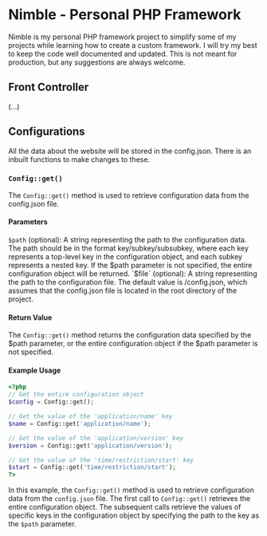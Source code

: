 # Nimble - Personal PHP Framework

Nimble is my personal PHP framework project to simplify some of my projects while learning how to create a custom framework. I will try my best to keep the code well documented and updated. This is not meant for production, but any suggestions are always welcome.

## Front Controller
(...)

## Configurations
All the data about the website will be stored in the config.json. There is an inbuilt functions to make changes to these.

### `Config::get()`
The `Config::get()` method is used to retrieve configuration data from the config.json file.

#### Parameters
`$path` (optional): A string representing the path to the configuration data. The path should be in the format key/subkey/subsubkey, where each key represents a top-level key in the configuration object, and each subkey represents a nested key. If the $path parameter is not specified, the entire configuration object will be returned.
`$file` (optional): A string representing the path to the configuration file. The default value is /config.json, which assumes that the config.json file is located in the root directory of the project.

#### Return Value
The `Config::get()` method returns the configuration data specified by the $path parameter, or the entire configuration object if the $path parameter is not specified.

#### Example Usage
```php
<?php
// Get the entire configuration object
$config = Config::get();

// Get the value of the 'application/name' key
$name = Config::get('application/name');

// Get the value of the 'application/version' key
$version = Config::get('application/version');

// Get the value of the 'time/restriction/start' key
$start = Config::get('time/restriction/start');
?>
```

In this example, the `Config::get()` method is used to retrieve configuration data from the `config.json` file. The first call to `Config::get()` retrieves the entire configuration object. The subsequent calls retrieve the values of specific keys in the configuration object by specifying the path to the key as the `$path` parameter.
